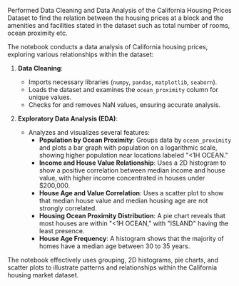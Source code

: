 Performed Data Cleaning and Data Analysis of the California Housing Prices Dataset to find the relation between the housing prices at a block and the amenities and facilities stated in the dataset such as total number of rooms, ocean proximity etc.

The notebook conducts a data analysis of California housing prices, exploring various relationships within the dataset:

1. **Data Cleaning**:
   - Imports necessary libraries (`numpy`, `pandas`, `matplotlib`, `seaborn`).
   - Loads the dataset and examines the `ocean_proximity` column for unique values.
   - Checks for and removes NaN values, ensuring accurate analysis.

2. **Exploratory Data Analysis (EDA)**:
   - Analyzes and visualizes several features:
     - **Population by Ocean Proximity**: Groups data by `ocean_proximity` and plots a bar graph with population on a logarithmic scale, showing higher population near locations labeled "<1H OCEAN."
     - **Income and House Value Relationship**: Uses a 2D histogram to show a positive correlation between median income and house value, with higher income concentrated in houses under $200,000.
     - **House Age and Value Correlation**: Uses a scatter plot to show that median house value and median housing age are not strongly correlated.
     - **Housing Ocean Proximity Distribution**: A pie chart reveals that most houses are within "<1H OCEAN," with "ISLAND" having the least presence.
     - **House Age Frequency**: A histogram shows that the majority of homes have a median age between 30 to 35 years.

The notebook effectively uses grouping, 2D histograms, pie charts, and scatter plots to illustrate patterns and relationships within the California housing market dataset.
